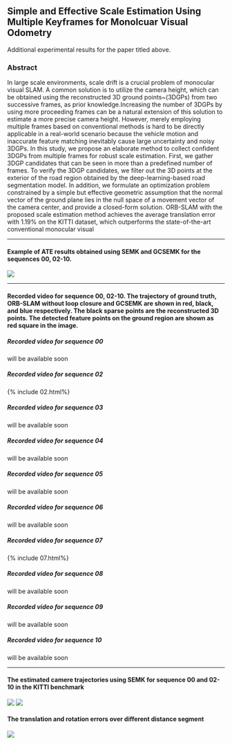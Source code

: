## Simple and Effective Scale Estimation Using Multiple Keyframes for Monolcuar Visual Odometry
Additional experimental results for the paper titled above.
### Abstract
In large scale environments, scale drift is a crucial problem of monocular visual SLAM. A common solution is to utilize the camera height, which can be obtained using the reconstructed 3D ground points~(3DGPs) from two successive frames, as prior knowledge.Increasing the number of 3DGPs by using more proceeding frames can be a natural extension of this solution to estimate a more precise camera height. However, merely employing multiple frames based on conventional methods is hard to be directly applicable in a real-world scenario because the vehicle motion and inaccurate feature matching inevitably cause large uncertainty and noisy 3DGPs. In this study, we propose an elaborate method to collect confident 3DGPs from multiple frames for robust scale estimation. First, we gather 3DGP candidates that can be seen in more than a predefined number of frames. To verify the 3DGP candidates, we filter out the 3D points at the exterior of the road region obtained by the deep-learning-based road segmentation model. In addition, we formulate an optimization problem constrained by a simple but effective geometric assumption that the normal vector of the ground plane lies in the null space of a movement vector of the camera center, and provide a closed-form solution. ORB-SLAM with the proposed scale estimation method achieves the average translation error with 1.19\% on the KITTI dataset, which outperforms the state-of-the-art conventional monocular visual 

*****************************************************************************************
#### Example of ATE results obtained using SEMK and GCSEMK for the sequences 00, 02-10.
![](https://lh3.googleusercontent.com/2goT4VgLx_JTNded3bjjHaHl-2ka-3kYkt1JDrRd6mzc0FkT0d3bOb0sFJJ38Z3RqPVV7O8y6iFuQF7j-shjNfgO4cx0fvAQRRmfzsJCfAYPQxlfUK6Ux5prJe2gHsuPpZN-u4j8CwmMgPO6miuLfGlTsImeXcxOckathvPr76Wt97LIH-TjT2dQVySQZDLe6G-b9yJA62eEN4Ew62WsybDw89dHPMbAH3vZIJWM1QfYcY6CiyrsuMJRGnmSBvesY0u5-6WEqrAMxV6i6H5uROe_EH_cTeuSc4DHk0rMUiNPH-_R4VpSpt2nYpJM32nkEHSUE_V7WqFtq2GKr9OSRoZB8xqtg0NHZcHeZ1hOqD-UKD07PB06DjCTkeQ93vlxrfDBbahY6MZL6OAoSTp-FPdXI7zX3ArGTekvla83gvXUeYUGbSf3a8IhehWAsGHt5Xg6f7mDCeAJ1CtuVsezq0qGpoC6wfESDY31XsuL-7EO6W59mgjVjgHWMsrO2vhx43PR4IEXtcajvpyRP12ocb5euXWEE1rHslRzFUCsjph9xUPJDhZWeXrIZq-fwKKvihkey-52OlgxTZayfMAtKgWWuQZhWjSNKbwcqyiIxKTjL1Y1PMfFmMt7TH9WCWEdpgI28ARIdiHuCuuc-aAgSrUD4xfNZMHqVBLBehK_K2eqDNg7xkbtk3I0UbYx=w1340-h1928-no?authuser=0)

*****************************************************************************************
#### Recorded video for sequence 00, 02-10. The trajectory of ground truth, ORB-SLAM without loop closure and GCSEMK are shown in red, black, and blue respectively. The black sparse points are the reconstructed 3D points. The detected feature points on the ground region are shown as red square in the image.
##### Recorded video for sequence 00
will be available soon
##### Recorded video for sequence 02
{% include 02.html%}
##### Recorded video for sequence 03
will be available soon
##### Recorded video for sequence 04
will be available soon
##### Recorded video for sequence 05
will be available soon
##### Recorded video for sequence 06
will be available soon
##### Recorded video for sequence 07
{% include 07.html%}
##### Recorded video for sequence 08
will be available soon
##### Recorded video for sequence 09
will be available soon
##### Recorded video for sequence 10
will be available soon

*****************************************************************************************
#### The estimated camere trajectories using SEMK for sequence 00 and 02-10 in the KITTI benchmark
![](https://lh3.googleusercontent.com/pw/ACtC-3fpxjxGrH9vo3aunm7OQlyg-VUT-TtbkOlRomXZZIiFXR_U-j4NkRO6L-5oqwTL2A7WD6UmKX0O8d9IKFGLhk-NtVlWotDj4W-uBuGPvH55rFEC5FdX55SE2NgX7RbmSZ5epWd4J-wo-Bv7SEjdChKC=w682-h984-no?authuser=0)
![](https://lh3.googleusercontent.com/pw/ACtC-3fcM9mUw8NAds1as8qoTsAdJLfhA2VolYVrZ9Age-XeyCp13l_lC6sFWu09uOzvTUjTWbU0k4gRk6X6ryM0n3ej3LV71Q0GSVqalbTzy99E5eq3TNM_Xrb30QbCUy0CYaoTaetAoIQ13fJ-WrIWovm2=w682-h984-no?authuser=0)
#### The translation and rotation errors over different distance segment
![](https://lh3.googleusercontent.com/y-UtdrDdi7BnH2KPBb_cZKSmESmdhCQckg0vuTvdjvbQhJorMHbfNIc-ttkPNZIEC-R37Z0yu8ccHfFiCd1bV3zkTW3vZB7VooGEct6flOCvzxRLH96Ohesv_Lp-05zhzX_K7ArDL2aUFQAKwjbqxjjgL9QYWrViCwb6Qa9x2nHBQ1lyKlGoF9fqpg-b3WF8RYYN7DcvmRexoaVO9H02Vf9f1OCo3KHPXM1Al1zfUdTUkE9swudF_mwINpxxi2KuZAZsvqg2cztE60UnUwIIt0BDOkf5vN_Imcec4URypr-M9FCxmIGNhHNwOCqR7U35FeV_p0vBJJ2P5lfKL3sa4joX_RCfGl8cmmGwQ_tTXPxkPk_s7GnKGnhK-JClzBf2v8jzSbgpzjjCvHT_8MkQJGfNLyBaVGYtQfKVedG4_cjn9xIz-P272mUH_xWbNa9yqY2G-uYrrLKfEdUM1ZdqCMFkFk66AsLNmciYpMJmdVd6Ic_mtURzOnTZ00B26nmBi9sSWbqAxxLGPngg-nZTg6zC_yc_g61VP7Ac1oNj8fV6kSrNzAGIpdn3EPdI2FYcjd0DjPel8TkE2ugCn4djAlLe-vGmq8qqMNkbEpjbvgpoT-_yD-uipEy4Jfv71wbPM0jojMn2RCu5wUUp5V3WMVcQr_rCAhRQEYyf0ZFgDv7TFMe48pRsm-hiY3Qo=w720-h1040-no?authuser=0)
